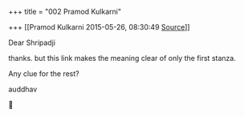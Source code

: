 +++
title = "002 Pramod Kulkarni"

+++
[[Pramod Kulkarni	2015-05-26, 08:30:49 [Source](https://groups.google.com/g/samskrita/c/F9QM32uIeC8)]]



Dear Shripadji

thanks. but this link makes the meaning clear of only the first stanza.

Any clue for the rest?

auddhav



